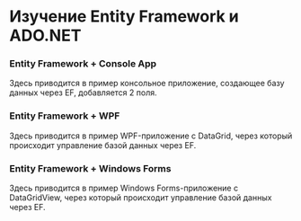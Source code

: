 # Изучение Entity Framework и ADO.NET 

### Entity Framework + Console App

Здесь приводится в пример консольное приложение, создающее базу данных через EF, добавляется 2 поля.

### Entity Framework + WPF

Здесь приводится в пример WPF-приложение с DataGrid, через который происходит управление базой данных через EF.

### Entity Framework + Windows Forms

Здесь приводится в пример Windows Forms-приложение с DataGridView, через который происходит управление базой данных через EF.

